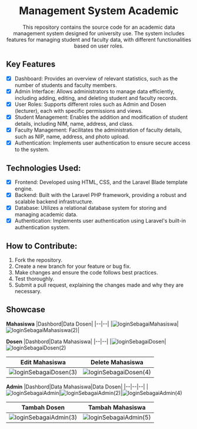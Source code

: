 <h1 align="center">
  Management System Academic
</h1>
<p align="center">
  This repository contains the source code for an academic data management system designed for university use. The system includes features for managing student and faculty data, with different functionalities based on user roles. 
</p>

## Key Features
- [x] Dashboard: Provides an overview of relevant statistics, such as the number of students and faculty members.
- [x] Admin Interface: Allows administrators to manage data efficiently, including adding, editing, and deleting student and faculty records.
- [x] User Roles: Supports different roles such as Admin and Dosen (lecturer), each with specific permissions and views.
- [x] Student Management: Enables the addition and modification of student details, including NIM, name, address, and class.
- [x] Faculty Management: Facilitates the administration of faculty details, such as NIP, name, address, and photo upload.
- [x] Authentication: Implements user authentication to ensure secure access to the system.

## Technologies Used:
- [x] Frontend: Developed using HTML, CSS, and the Laravel Blade template engine.
- [x] Backend: Built with the Laravel PHP framework, providing a robust and scalable backend infrastructure.
- [x] Database: Utilizes a relational database system for storing and managing academic data.
- [x] Authentication: Implements user authentication using Laravel's built-in authentication system.

## How to Contribute:
1. Fork the repository.
2. Create a new branch for your feature or bug fix.
3. Make changes and ensure the code follows best practices.
4. Test thoroughly.
5. Submit a pull request, explaining the changes made and why they are necessary.

## Showcase
**Mahasiswa**
|Dashbord|Data Dosen|
|--|--|
|![loginSebagaiMahasiswa](https://github.com/aniindyta/Sistem-Manajemen-Akademik/assets/87638112/1addab3a-5a6e-4b08-bfc2-4687cba7a877)|![loginSebagaiMahasiswa(2)](https://github.com/aniindyta/Sistem-Manajemen-Akademik/assets/87638112/2b17d3ef-a4a3-4e13-b7e0-9948c83f2dfa)|

**Dosen**
|Dashbord|Data Mahasiswa|
|--|--|
|![loginSebagaiDosen](https://github.com/aniindyta/Sistem-Manajemen-Akademik/assets/87638112/799d452c-663d-48fb-b369-5315956ef59e)|![loginSebagaiDosen(2)](https://github.com/aniindyta/Sistem-Manajemen-Akademik/assets/87638112/b80775a9-3bf3-443a-bd1c-ba9c6478dea4)

|Edit Mahasiswa|Delete Mahasiswa|
|--|--|
|![loginSebagaiDosen(3)](https://github.com/aniindyta/Sistem-Manajemen-Akademik/assets/87638112/99bf2dc3-37ef-471b-a5e6-c305c0b07ea9)|![loginSebagaiDosen(4)](https://github.com/aniindyta/Sistem-Manajemen-Akademik/assets/87638112/db67b69e-6521-4312-b6d8-9caba059a91e)|

**Admin**
|Dashbord|Data Mahasiswa|Data Dosen|
|--|--|--|
|![loginSebagaiAdmin](https://github.com/aniindyta/Sistem-Manajemen-Akademik/assets/87638112/bdb49327-dfa5-4aac-a000-4e39d16b37f2)|![loginSebagaiAdmin(2)](https://github.com/aniindyta/Sistem-Manajemen-Akademik/assets/87638112/297ae654-9331-482d-8278-9984de06b429)|![loginSebagaiAdmin(4)](https://github.com/aniindyta/Sistem-Manajemen-Akademik/assets/87638112/d5d8c572-d289-4a30-935e-35424ee0e62c)

|Tambah Dosen|Tambah Mahasiswa|
|--|--|
|![loginSebagaiAdmin(3)](https://github.com/aniindyta/Sistem-Manajemen-Akademik/assets/87638112/3b87142b-5ee8-4d46-9259-542d351b6427)|![loginSebagaiAdmin(5)](https://github.com/aniindyta/Sistem-Manajemen-Akademik/assets/87638112/fed1adb8-14e7-4348-a4fe-4049f46edde4)
